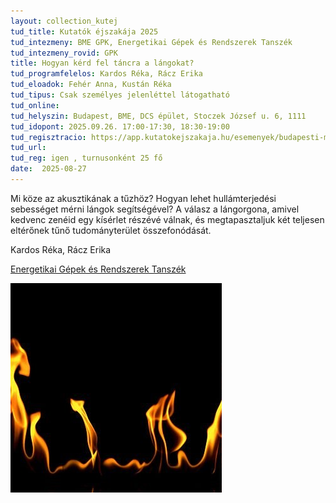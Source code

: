 ```yaml
---
layout: collection_kutej
tud_title: Kutatók éjszakája 2025
tud_intezmeny: BME GPK, Energetikai Gépek és Rendszerek Tanszék
tud_intezmeny_rovid: GPK
title: Hogyan kérd fel táncra a lángokat?
tud_programfelelos: Kardos Réka, Rácz Erika
tud_eloadok: Fehér Anna, Kustán Réka
tud_tipus: Csak személyes jelenléttel látogatható
tud_online: 
tud_helyszin: Budapest, BME, DCS épület, Stoczek József u. 6, 1111 
tud_idopont: 2025.09.26. 17:00-17:30, 18:30-19:00
tud_regisztracio: https://app.kutatokejszakaja.hu/esemenyek/budapesti-muszaki-es-gazdasagtudomanyi-egyetem-bme/hogyan-kerd-fel-tancra-a-langokat-1
tud_url: 
tud_reg: igen , turnusonként 25 fő
date:  2025-08-27
---
```


Mi köze az akusztikának a tűzhöz? Hogyan lehet hullámterjedési sebességet mérni lángok segítségével? 
A válasz a lángorgona, amivel kedvenc zenéid egy kísérlet részévé válnak, és megtapasztaljuk két teljesen eltérőnek tűnő tudományterület összefonódását.

Kardos Réka, Rácz Erika

[Energetikai Gépek és Rendszerek Tanszék](https://www.energia.bme.hu/)

![Hogyan kérd fel táncra a lángokat?](../2025/images/hogyan-kerd-fel-tancra-a-langokat.jpg)

